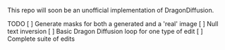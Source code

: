 This repo will soon be an unofficial implementation of DragonDiffusion.

TODO
[ ] Generate masks for both a generated and a 'real' image
[ ] Null text inversion
[ ] Basic Dragon Diffusion loop for one type of edit
[ ] Complete suite of edits
